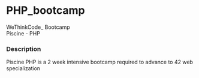 # **PHP_bootcamp**

WeThinkCode_ Bootcamp  
Piscine - PHP

### **Description**
Piscine PHP is a 2 week intensive bootcamp required to advance to 42 web specialization